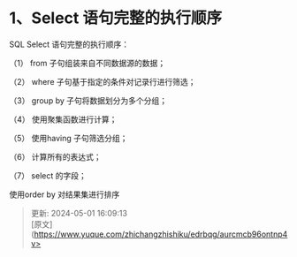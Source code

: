 # 1、Select 语句完整的执行顺序

SQL Select 语句完整的执行顺序：



（1） from 子句组装来自不同数据源的数据；



（2） where 子句基于指定的条件对记录行进行筛选；



（3） group by 子句将数据划分为多个分组；



（4） 使用聚集函数进行计算；



（5） 使用having 子句筛选分组；



（6） 计算所有的表达式；



（7） select 的字段；



使用order by 对结果集进行排序



> 更新: 2024-05-01 16:09:13  
> [原文](https://www.yuque.com/zhichangzhishiku/edrbqg/aurcmcb96ontnp4v>
